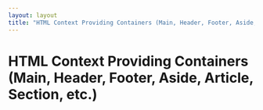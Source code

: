 ```yaml
---
layout: layout
title: "HTML Context Providing Containers (Main, Header, Footer, Aside, Article, Section, etc.)"
---
```


# HTML Context Providing Containers (Main, Header, Footer, Aside, Article, Section, etc.)

